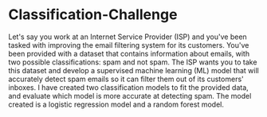 # Classification-Challenge
Let's say you work at an Internet Service Provider (ISP) and you've been tasked with improving the email filtering system for its customers. You've been provided with a dataset that contains information about emails, with two possible classifications: spam and not spam. The ISP wants you to take this dataset and develop a supervised machine learning (ML) model that will accurately detect spam emails so it can filter them out of its customers' inboxes.
I have created two classification models to fit the provided data, and evaluate which model is more accurate at detecting spam. The model created is a logistic regression model and a random forest model.

